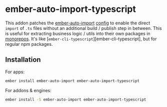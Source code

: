 # ember-auto-import-typescript

This addon patches the [ember-auto-import][ember-auto-import]
[config][ember-auto-import-config] to enable the direct `import` of `.ts` files
without an additional build / publish step in between. This is useful for
extracting business logic / utils into their own packages in
[monorepos][workspaces].
It's like [`ember-cli-typescript`][ember-cli-typescript], but for regular npm
packages.

[ember-auto-import]: https://github.com/ef4/ember-auto-import
[ember-auto-import-config]: https://github.com/ef4/ember-auto-import#customizing-build-behavior
[workspaces]: https://yarnpkg.com/lang/en/docs/workspaces/

## Installation

For apps:

```bash
ember install ember-auto-import ember-auto-import-typescript
```

For addons & engines:

```bash
ember install -S ember-auto-import ember-auto-import-typescript
```
